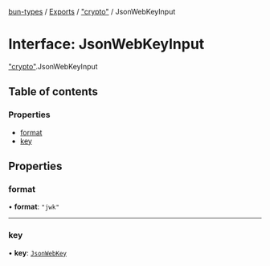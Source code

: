 [bun-types](https://oven-sh.github.io/bun-types/README.md) / [Exports](https://oven-sh.github.io/bun-types/modules.md) / ["crypto"](https://oven-sh.github.io/bun-types/modules/crypto_.md) / JsonWebKeyInput

# Interface: JsonWebKeyInput

["crypto"](https://oven-sh.github.io/bun-types/modules/crypto_.md).JsonWebKeyInput

## Table of contents

### Properties

- [format](https://oven-sh.github.io/bun-types/interfaces/crypto_.JsonWebKeyInput.md#format)
- [key](https://oven-sh.github.io/bun-types/interfaces/crypto_.JsonWebKeyInput.md#key)

## Properties

### format

• **format**: ``"jwk"``

___

### key

• **key**: [`JsonWebKey`](https://oven-sh.github.io/bun-types/interfaces/crypto_.JsonWebKey.md)
